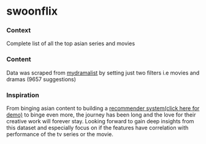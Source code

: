 # swoonflix
### Context

Complete list of all the top asian series and movies


### Content

Data was scraped from [mydramalist](https://mydramalist.com/) by setting just two filters i.e movies and dramas (9657 suggestions)

### Inspiration

From binging asian content to building a [ recommender system(click here for demo)]([https://swoonflix.herokuapp.com/](https://raj-chinagundi-swoonflix-app-o9hyye.streamlit.app/)) to binge even more, the journey has been long and the love for their creative work will forever stay. Looking forward to gain deep insights from this dataset and especially focus on if the features have correlation with performance of the tv series or the movie.
